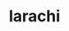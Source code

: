 ---
title: larachi
parent: Common Words
last_modified_date: 2021-11-05

see_also:
  - -larachi
transcriptions:
  - laˈɹatʃi
translations:
  - "to fuck"
etymology:
  From Billzonian [-larachi](-larachi), being made a standalone word.
---